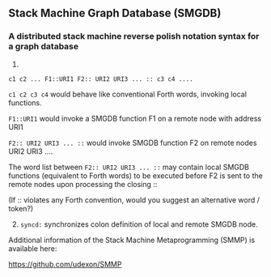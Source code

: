 ## Stack Machine Graph Database (SMGDB)

### A distributed stack machine reverse polish notation syntax for a graph database

1.
```
c1 c2 ... F1::URI1 F2:: URI2 URI3 ... :: c3 c4 ....
```

`c1 c2 c3 c4` would behave like conventional Forth words, invoking local functions.

`F1::URI1` would invoke a SMGDB function F1 on a remote node with address URI1

`F2:: URI2 URI3 ... ::` would invoke SMGDB function F2 on remote nodes URI2 URI3 ....

The word list between `F2:: URI2 URI3 ... ::` may contain local SMGDB functions (equivalent to Forth words) to be executed before F2 is sent to the remote nodes upon processing the closing ::

(If :: violates any Forth convention, would you suggest an alternative word / token?)

2. `syncd:` synchronizes colon definition of local and remote SMGDB node.

Additional information of the Stack Machine Metaprogramming (SMMP) is available here:

https://github.com/udexon/SMMP
